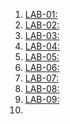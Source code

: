 1. [LAB-01:](https://github.com/karthikeyan0741/AI-ML-2024-BATCH-1/blob/main/AIML%20assignment%201.ipynb)
2. [LAB-02:](https://github.com/karthikeyan0741/AI-ML-2024-BATCH-1/blob/main/AIML_assignment_2.ipynb)
3. [LAB-03:](https://github.com/karthikeyan0741/AI-ML-2024-BATCH-1/blob/main/LAB_3_AIML.ipynb)
4. [LAB-04:](https://github.com/karthikeyan0741/AI-ML-2024-BATCH-1/blob/main/Aiml_A04.ipynb)
5. [LAB-05:](https://github.com/karthikeyan0741/AI-ML-2024-BATCH-1/blob/main/Aiml_lab_05.ipynb)
6. [LAB-06:](https://github.com/karthikeyan0741/AI-ML-2024-BATCH-1/blob/main/lab06.ipynb)
7. [LAB-07:]()
8. [LAB-08:]()
9. [LAB-09:]()
10.
